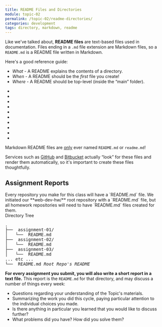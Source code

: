 ```yaml
---
title: README Files and Directories
module: topic-02
permalink: /topic-02/readme-directories/
categories: development
tags: directory, markdown, readme
---
```


<div class="divider-heading"></div>


Like we've talked about, **README files** are text-based files used in documentation. Files ending in a `.md` file extension are Markdown files, so a `README.md` is a README file written in Markdown.

Here's a good reference guide:
- _What_ - A README explains the contents of a directory.
- _When_ - A README should be the _first_ file you create!
- _Where_ - A README should be top-level (inside the “main” folder).

<div class="row callout-columns status-warning">
  <div class="col-lg-3">
    <div class="icon">
      <ul class="bursts">
        <li class="deg0"></li>
        <li class="deg36"></li>
        <li class="deg72"></li>
        <li class="deg108"></li>
        <li class="deg144"></li>
        <li class="deg180"></li>
        <li class="deg216"></li>
        <li class="deg252"></li>
        <li class="deg288"></li>
        <li class="deg324"></li>
      </ul>
      <i class="fas fa-exclamation-circle"></i>
    </div>
  </div>
  <div class="col-lg-9">
    <p>Markdown README files are <u>only</u> ever named <code>README.md</code> or <code>readme.md</code>!</p>
  </div>
</div>

Services such as <a href="https://github.com/" target="_blank">GitHub</a> and <a href="https://bitbucket.org/" target="_blank">Bitbucket</a> actually “look” for these files and render them automatically, so it's important to create these files thoughtfully.

<div class="test"></div>

<div class="divider-pg"></div>


<h2 id="readme-ideas">Assignment Reports</h2>
Every repository you make for this class will have a `README.md` file. We initiated our **web-dev-hw/** root repository with a `README.md` file, but all homework repositories will need to have `README.md` files created for them.

<div class="code-heading">
  <span>Directory Tree</span>
</div>
<pre id="bash">
.
├── <i class="far fa-folder-open"></i> assignment-01/
│   └── <i class="far fa-file-alt"></i> README.md
├── <i class="far fa-folder-open"></i> assignment-02/
│   └── <i class="far fa-file-alt"></i> README.md
├── <i class="far fa-folder-open"></i> assignment-03/
│   └── <i class="far fa-file-alt"></i> README.md
... etc ...
└── <i class="far fa-file-alt"></i> README.md <i class="fas fa-long-arrow-alt-left bounce-x-left"><span>Root Repo's README</span></i>
</pre>

**For every assignment you submit, you will also write a short report in a text file.** This report is the `README.md` for that directory, and may discuss a number of things every week:

- Questions regarding your understanding of the Topic's materials.
- Summarizing the work you did this cycle, paying particular attention to the individual choices you made.
- Is there anything in particular you learned that you would like to discuss further?
- What problems did you have? How did you solve them?
